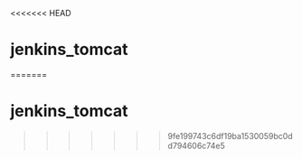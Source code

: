 <<<<<<< HEAD
# jenkins_tomcat
=======
# jenkins_tomcat
>>>>>>> 9fe199743c6df19ba1530059bc0dd794606c74e5
